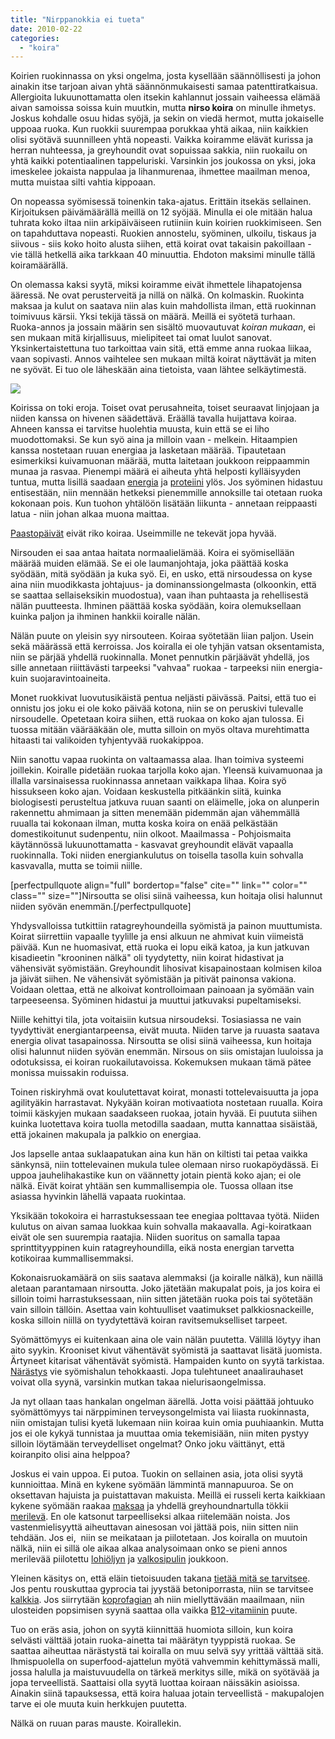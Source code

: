 ```yaml
---
title: "Nirppanokkia ei tueta"
date: 2010-02-22
categories: 
  - "koira"
---
```


Koirien ruokinnassa on yksi ongelma, josta kysellään säännöllisesti ja johon ainakin itse tarjoan aivan yhtä säännönmukaisesti samaa patenttiratkaisua. Allergioita lukuunottamatta olen itsekin kahlannut jossain vaiheessa elämää aivan samoissa soissa kuin muutkin, mutta **nirso koira** on minulle ihmetys. Joskus kohdalle osuu hidas syöjä, ja sekin on viedä hermot, mutta jokaiselle uppoaa ruoka. Kun ruokkii suurempaa porukkaa yhtä aikaa, niin kaikkien olisi syötävä suunnilleen yhtä nopeasti. Vaikka koiramme elävät kurissa ja herran nuhteessa, ja greyhoundit ovat sopuissaa sakkia, niin ruokailu on yhtä kaikki potentiaalinen tappeluriski. Varsinkin jos joukossa on yksi, joka imeskelee jokaista nappulaa ja lihanmurenaa, ihmettee maailman menoa, mutta muistaa silti vahtia kippoaan.

<!--more-->

On nopeassa syömisessä toinenkin taka-ajatus. Erittäin itsekäs sellainen. Kirjoituksen päivämäärällä meillä on 12 syöjää. Minulla ei ole mitään halua tuhrata koko iltaa niin arkipäiväiseen rutiiniin kuin koirien ruokkimiseen. Sen on tapahduttava nopeasti. Ruokien annostelu, syöminen, ulkoilu, tiskaus ja siivous - siis koko hoito alusta siihen, että koirat ovat takaisin pakoillaan - vie tällä hetkellä aika tarkkaan 40 minuuttia. Ehdoton maksimi minulle tällä koiramäärällä.

On olemassa kaksi syytä, miksi koiramme eivät ihmettele lihapatojensa ääressä. Ne ovat perusterveitä ja nillä on nälkä. On kolmaskin. Ruokinta maksaa ja kulut on saatava niin alas kuin mahdollista ilman, että ruokinnan toimivuus kärsii. Yksi tekijä tässä on määrä. Meillä ei syötetä turhaan. Ruoka-annos ja jossain määrin sen sisältö muovautuvat _koiran mukaan_, ei sen mukaan mitä kirjallisuus, mielipiteet tai omat luulot sanovat. Yksinkertaistettuna tuo tarkoittaa vain sitä, että emme anna ruokaa liikaa, vaan sopivasti. Annos vaihtelee sen mukaan miltä koirat näyttävät ja miten ne syövät. Ei tuo ole läheskään aina tietoista, vaan lähtee selkäytimestä.

[![](images/koira-ei-syo.jpg)](https://www.katiska.eu/wp-content/uploads/2010/02/koira-ei-syo.jpg)

Koirissa on toki eroja. Toiset ovat perusahneita, toiset seuraavat linjojaan ja niiden kanssa on hivenen säädettävä. Eräällä tavalla huijattava koiraa. Ahneen kanssa ei tarvitse huolehtia muusta, kuin että se ei liho muodottomaksi. Se kun syö aina ja milloin vaan - melkein. Hitaampien kanssa nostetaan ruuan energiaa ja lasketaan määrää. Tipautetaan esimerkiksi kuivamuonan määrää, mutta laitetaan joukkoon reippaammin munaa ja rasvaa. Pienempi määrä ei aiheuta yhtä helposti kylläisyyden tuntua, mutta lisillä saadaan [energia](https://www.katiska.eu/tieto/ravitsemus/paljonko-koira-tarvitsee-energiaa/) ja [proteiini](https://www.katiska.eu/tieto/proteiinit/paljonko-koira-tarvitsee-proteiinia/) ylös. Jos syöminen hidastuu entisestään, niin mennään hetkeksi pienemmille annoksille tai otetaan ruoka kokonaan pois. Kun tuohon yhtälöön lisätään liikunta - annetaan reippaasti latua - niin johan alkaa muona maittaa.

[Paastopäivät](https://www.katiska.eu/tieto/koira-syominen-yleinen/koiran-paasto/ "Koiran paasto") eivät riko koiraa. Useimmille ne tekevät jopa hyvää.

Nirsouden ei saa antaa haitata normaalielämää. Koira ei syömisellään määrää muiden elämää. Se ei ole laumanjohtaja, joka päättää koska syödään, mitä syödään ja kuka syö. Ei, en usko, että nirsoudessa on kyse aina niin muodikkasta johtajuus- ja dominanssiongelmasta (olkoonkin, että se saattaa sellaiseksikin muodostua), vaan ihan puhtaasta ja rehellisestä nälän puutteesta. Ihminen päättää koska syödään, koira olemuksellaan kuinka paljon ja ihminen hankkii koiralle nälän.

Nälän puute on yleisin syy nirsouteen. Koiraa syötetään liian paljon. Usein sekä määrässä että kerroissa. Jos koiralla ei ole tyhjän vatsan oksentamista, niin se pärjää yhdellä ruokinnalla. Monet pennutkin pärjäävät yhdellä, jos sille annetaan riiittävästi tarpeeksi "vahvaa" ruokaa - tarpeeksi niin energia- kuin suojaravintoaineita.

Monet ruokkivat luovutusikäistä pentua neljästi päivässä. Paitsi, että tuo ei onnistu jos joku ei ole koko päivää kotona, niin se on peruskivi tulevalle nirsoudelle. Opetetaan koira siihen, että ruokaa on koko ajan tulossa. Ei tuossa mitään väärääkään ole, mutta silloin on myös oltava murehtimatta hitaasti tai valikoiden tyhjentyvää ruokakippoa.

Niin sanottu vapaa ruokinta on valtaamassa alaa. Ihan toimiva systeemi joillekin. Koiralle pidetään ruokaa tarjolla koko ajan. Yleensä kuivamuonaa ja illalla varsinaisessa ruokinnassa annetaan vaikkapa lihaa. Koira syö hissukseen koko ajan. Voidaan keskustella pitkäänkin siitä, kuinka biologisesti perusteltua jatkuva ruuan saanti on eläimelle, joka on alunperin rakennettu ahmimaan ja sitten menemään pidemmän ajan vähemmällä ruualla tai kokonaan ilman, mutta koska koira on enää pelkästään domestikoitunut sudenpentu, niin olkoot. Maailmassa - Pohjoismaita käytännössä lukuunottamatta - kasvavat greyhoundit elävät vapaalla ruokinnalla. Toki niiden energiankulutus on toisella tasolla kuin sohvalla kasvavalla, mutta se toimii niille.

\[perfectpullquote align="full" bordertop="false" cite="" link="" color="" class="" size=""\]Nirsoutta se olisi siinä vaiheessa, kun hoitaja olisi halunnut niiden syövän enemmän.\[/perfectpullquote\]

Yhdysvalloissa tutkittiin ratagreyhoundeilla syömistä ja painon muuttumista. Koirat siirrettiin vapaalle tyylille ja ensi alkuun ne ahmivat kuin viimeistä päivää. Kun ne huomasivat, että ruoka ei lopu eikä katoa, ja kun jatkuvan kisadieetin "krooninen nälkä" oli tyydytetty, niin koirat hidastivat ja vähensivät syömistään. Greyhoundit lihosivat kisapainostaan kolmisen kiloa ja jäivät siihen. Ne vähensivät syömistään ja pitivät painonsa vakiona. Voidaan olettaa, että ne alkoivat kontrolloimaan painoaan ja syömään vain tarpeeseensa. Syöminen hidastui ja muuttui jatkuvaksi pupeltamiseksi.

Niille kehittyi tila, jota voitaisiin kutsua nirsoudeksi. Tosiasiassa ne vain tyydyttivät energiantarpeensa, eivät muuta. Niiden tarve ja ruuasta saatava energia olivat tasapainossa. Nirsoutta se olisi siinä vaiheessa, kun hoitaja olisi halunnut niiden syövän enemmän. Nirsous on siis omistajan luuloissa ja odotuksissa, ei koiran ruokailutavoissa. Kokemuksen mukaan tämä pätee monissa muissakin roduissa.

Toinen riskiryhmä ovat koulutettavat koirat, monasti tottelevaisuutta ja jopa agilityäkin harrastavat. Nykyään koiran motivaatiota nostetaan ruualla. Koira toimii käskyjen mukaan saadakseen ruokaa, jotain hyvää. Ei puututa siihen kuinka luotettava koira tuolla metodilla saadaan, mutta kannattaa sisäistää, että jokainen makupala ja palkkio on energiaa.

Jos lapselle antaa suklaapatukan aina kun hän on kiltisti tai petaa vaikka sänkynsä, niin tottelevainen mukula tulee olemaan nirso ruokapöydässä. Ei uppoa jauhelihakastike kun on väännetty jotain pientä koko ajan; ei ole nälkä. Eivät koirat yhtään sen kummallisempia ole. Tuossa ollaan itse asiassa hyvinkin lähellä vapaata ruokintaa.

Yksikään tokokoira ei harrastuksessaan tee enegiaa polttavaa työtä. Niiden kulutus on aivan samaa luokkaa kuin sohvalla makaavalla. Agi-koiratkaan eivät ole sen suurempia raatajia. Niiden suoritus on samalla tapaa sprinttityyppinen kuin ratagreyhoundilla, eikä nosta energian tarvetta kotikoiraa kummallisemmaksi.

Kokonaisruokamäärä on siis saatava alemmaksi (ja koiralle nälkä), kun näillä aletaan parantamaan nirsoutta. Joko jätetään makupalat pois, ja jos koira ei silloin toimi harrastuksessaan, niin sitten jätetään ruoka pois tai syötetään vain silloin tällöin. Asettaa vain kohtuulliset vaatimukset palkkiosnackeille, koska silloin niillä on tyydytettävä koiran ravitsemukselliset tarpeet.

Syömättömyys ei kuitenkaan aina ole vain nälän puutetta. Välillä löytyy ihan aito syykin. Krooniset kivut vähentävät syömistä ja saattavat lisätä juomista. Ärtyneet kitarisat vähentävät syömistä. Hampaiden kunto on syytä tarkistaa. [Närästys](https://www.katiska.eu/tieto/koira-terveys-narastys/koiran-narastys/) vie syömishalun tehokkaasti. Jopa tulehtuneet anaalirauhaset voivat olla syynä, varsinkin mutkan takaa nielurisaongelmissa.

Ja nyt ollaan taas hankalan ongelman äärellä. Jotta voisi päättää johtuuko syömättömyys tai närppiminen terveysongelmista vai liiasta ruokinnasta, niin omistajan tulisi kyetä lukemaan niin koiraa kuin omia puuhiaankin. Mutta jos ei ole kykyä tunnistaa ja muuttaa omia tekemisiään, niin miten pystyy silloin löytämään terveydelliset ongelmat? Onko joku väittänyt, että koiranpito olisi aina helppoa?

Joskus ei vain uppoa. Ei putoa. Tuokin on sellainen asia, jota olisi syytä kunnioittaa. Minä en kykene syömään lämmintä mannapuuroa. Se on oksettavan hajuista ja puistattavan makuista. Meillä ei russeli kerta kaikkiaan kykene syömään raakaa [maksaa](https://www.katiska.eu/tieto/koira-raakaruokinta-raaka-aineet/maksa/) ja yhdellä greyhoundnartulla tökkii [merilevä](https://www.katiska.eu/tieto/koira-raakaruokinta-raaka-aineet/merileva/). En ole katsonut tarpeelliseksi alkaa riitelemään noista. Jos vastenmielisyyttä aiheuttavan ainesosan voi jättää pois, niin sitten niin tehdään. Jos ei,  niin se meikataan ja piilotetaan. Jos koiralla on muutoin nälkä, niin ei sillä ole aikaa alkaa analysoimaan onko se pieni annos merilevää piilotettu [lohiöljyn](https://www.katiska.eu/tieto/koira-lisaravinne-oljy/omega-3-paljonko-on-riittavasti/) ja [valkosipulin](https://www.katiska.eu/tieto/koira-ruoka-lisaravinne/valkosipuli/) joukkoon.

Yleinen käsitys on, että eläin tietoisuuden takana [tietää mitä se tarvitsee](https://www.katiska.eu/tieto/podcastit-vlog/kaffepaussi-kylla-koira-tietaa/). Jos pentu rouskuttaa gyprocia tai jyystää betoniporrasta, niin se tarvitsee [kalkkia](https://www.katiska.eu/tieto/ravitsemus/paljonko-kalsiumia-annetaan/). Jos siirrytään [koprofagian](https://www.katiska.eu/tieto/koiran-suolisto-vatsa/koprofagia/) ah niin miellyttävään maailmaan, niin ulosteiden popsimisen syynä saattaa olla vaikka [B12\-vitamiinin](https://www.katiska.eu/tieto/ravitsemus/b12-vitamiini-koiralla/) puute.

Tuo on eräs asia, johon on syytä kiinnittää huomiota silloin, kun koira selvästi välttää jotain ruoka-ainetta tai määrätyn tyyppistä ruokaa. Se saattaa aiheuttaa närästystä tai koiralla on muu selvä syy yrittää välttää sitä. Ihmispuolella on superfood-ajattelun myötä vahvemmin kehittymässä malli, jossa halulla ja maistuvuudella on tärkeä merkitys sille, mikä on syötävää ja jopa terveellistä. Saattaisi olla syytä luottaa koiraan näissäkin asioissa. Ainakin siinä tapauksessa, että koira haluaa jotain terveellistä - makupalojen tarve ei ole muuta kuin herkkujen puutetta.

Nälkä on ruuan paras mauste. Koirallekin.
